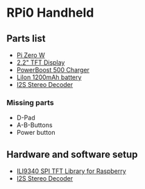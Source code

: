 # RPi0 Handheld

## Parts list
- [Pi Zero W](https://www.adafruit.com/product/3400)
- [2.2" TFT Display](https://www.adafruit.com/product/1480)
- [PowerBoost 500 Charger](https://www.adafruit.com/product/1944)
- [LiIon 1200mAh battery](https://www.adafruit.com/product/258)
- [I2S Stereo Decoder](https://www.adafruit.com/product/3678)

### Missing parts
- D-Pad
- A-B-Buttons
- Power button

## Hardware and software setup
- [ILI9340 SPI TFT Library for Raspberry](https://github.com/nopnop2002/ili9340spi_rpi)
- [I2S Stereo Decoder](https://learn.adafruit.com/adafruit-i2s-stereo-decoder-uda1334a/overview)
